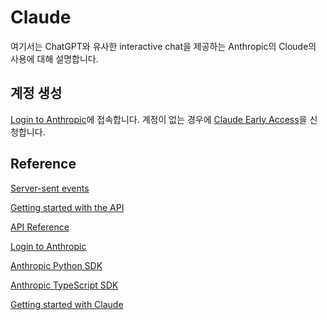 # Claude

여기서는 ChatGPT와 유사한 interactive chat을 제공하는 Anthropic의 Cloude의 사용에 대해 설명합니다.

## 계정 생성

[Login to Anthropic](https://console.anthropic.com/login)에 접속합니다. 계정이 없는 경우에 [Claude Early Access](https://www.anthropic.com/earlyaccess)을 신청합니다. 


## Reference

[Server-sent events](https://developer.mozilla.org/en-US/docs/Web/API/Server-sent_events)

[Getting started with the API](https://console.anthropic.com/docs/api)

[API Reference](https://console.anthropic.com/docs/api/reference)

[Login to Anthropic](https://console.anthropic.com/login)

[Anthropic Python SDK](https://github.com/anthropics/anthropic-sdk-python)

[Anthropic TypeScript SDK](https://github.com/anthropics/anthropic-sdk-typescript)

[Getting started with Claude](https://console.anthropic.com/docs)
